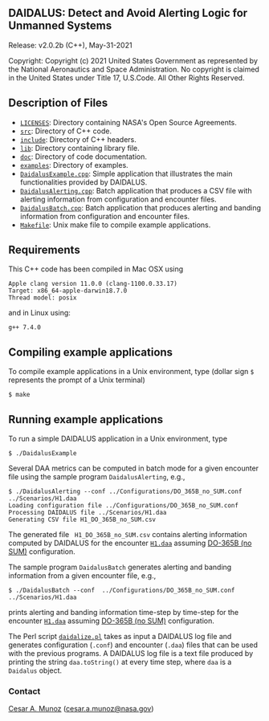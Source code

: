 DAIDALUS: Detect and Avoid Alerting Logic for Unmanned Systems
---------------------------------------------------------

Release: v2.0.2b (C++), May-31-2021

Copyright: Copyright (c) 2021 United States Government as represented by 
the National Aeronautics and Space Administration.  No copyright 
is claimed in the United States under Title 17, U.S.Code. All Other 
Rights Reserved.

Description of Files
----------------

* [`LICENSES`](LICENSES/): Directory containing NASA's Open Source Agreements.
* [`src`](src/): Directory of C++ code.
* [`include`](include/): Directory of C++ headers.
* [`lib`](lib/): Directory containing library file.
* [`doc`](doc/): Directory of code documentation.
* [`examples`](examples/): Directory of examples.
* [`DaidalusExample.cpp`](examples/DaidalusExample.cpp): Simple
  application that illustrates the main functionalities provided by DAIDALUS.
* [`DaidalusAlerting.cpp`](examples/DaidalusAlerting.cpp): Batch application
  that produces a CSV file with alerting information  from
  configuration and encounter files.
* [`DaidalusBatch.cpp`](examples/DaidalusBatch.cpp): Batch application
that produces alerting and banding information from configuration and encounter files.
* [`Makefile`](Makefile): Unix make file to compile example applications.

Requirements
------------
This C++ code has been compiled in Mac OSX using

```
Apple clang version 11.0.0 (clang-1100.0.33.17)
Target: x86_64-apple-darwin18.7.0
Thread model: posix
```
and in Linux using:

```
g++ 7.4.0
```

Compiling example applications
--------------------------

To compile example applications in a Unix environment, type (dollar
sign `$` represents the prompt of a Unix terminal)

```
$ make 
```

Running example applications
-------------------------

To run a simple DAIDALUS application in a Unix environment, type

```
$ ./DaidalusExample
```

Several DAA metrics can be computed in batch mode for a given
encounter file using the sample
program `DaidalusAlerting`, e.g.,

```
$ ./DaidalusAlerting --conf ../Configurations/DO_365B_no_SUM.conf ../Scenarios/H1.daa
Loading configuration file ../Configurations/DO_365B_no_SUM.conf
Processing DAIDALUS file ../Scenarios/H1.daa
Generating CSV file H1_DO_365B_no_SUM.csv
```

The generated file ` H1_DO_365B_no_SUM.csv` contains  alerting information computed by DAIDALUS
for the encounter [`H1.daa`](../Scenarios/H1.daa) assuming [DO-365B (no SUM)](../Configurations/DO_365B_no_SUM.conf) configuration.

The sample program `DaidalusBatch` generates alerting and banding
information from a given encounter file, e.g.,

```
$ ./DaidalusBatch --conf  ../Configurations/DO_365B_no_SUM.conf ../Scenarios/H1.daa

```
prints alerting and banding information time-step by time-step for the encounter [`H1.daa`](../Scenarios/H1.daa) assuming [DO-365B (no SUM)](../Configurations/DO_365B_no_SUM.conf) configuration.

The Perl script [`daidalize.pl`](../Scripts/daidalize.pl) takes as input a DAIDALUS log file and
generates configuration (`.conf`) and encounter (`.daa`) files that can
be used with the previous programs. A DAIDALUS log file is a text file
produced by printing the string `daa.toString()` at every time step, where `daa` is a `Daidalus` object.

### Contact

[Cesar A. Munoz](http://shemesh.larc.nasa.gov/people/cam) (cesar.a.munoz@nasa.gov)
